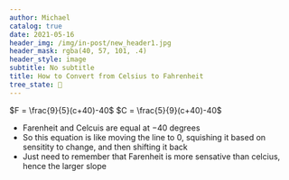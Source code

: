 ```yaml
---
author: Michael
catalog: true
date: 2021-05-16
header_img: /img/in-post/new_header1.jpg
header_mask: rgba(40, 57, 101, .4)
header_style: image
subtitle: No subtitle
title: How to Convert from Celsius to Fahrenheit
tree_state: 🌱
---
```


$F = \frac{9}{5}(c+40)-40$
$C = \frac{5}{9}(c+40)-40$
- Farenheit and Celcuis are equal at $-40$ degrees
- So this equation is like moving the line to 0, squishing it based on sensitity to change, and then shifting it back
- Just need to remember that Farenheit is more sensative than celcius, hence the larger slope